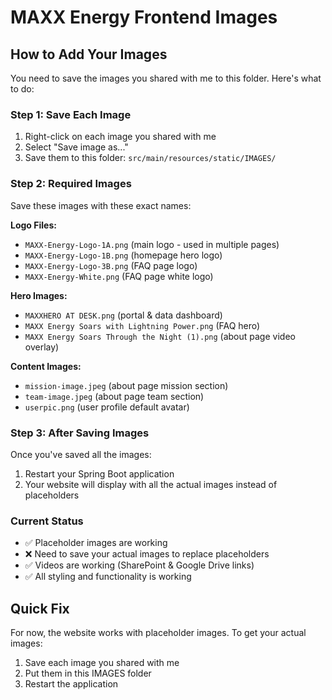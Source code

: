 # MAXX Energy Frontend Images

## How to Add Your Images

You need to save the images you shared with me to this folder. Here's what to do:

### Step 1: Save Each Image
1. Right-click on each image you shared with me
2. Select "Save image as..."
3. Save them to this folder: `src/main/resources/static/IMAGES/`

### Step 2: Required Images
Save these images with these exact names:

**Logo Files:**
- `MAXX-Energy-Logo-1A.png` (main logo - used in multiple pages)
- `MAXX-Energy-Logo-1B.png` (homepage hero logo)
- `MAXX-Energy-Logo-3B.png` (FAQ page logo)
- `MAXX-Energy-White.png` (FAQ page white logo)

**Hero Images:**
- `MAXXHERO AT DESK.png` (portal & data dashboard)
- `MAXX Energy Soars with Lightning Power.png` (FAQ hero)
- `MAXX Energy Soars Through the Night (1).png` (about page video overlay)

**Content Images:**
- `mission-image.jpeg` (about page mission section)
- `team-image.jpeg` (about page team section)
- `userpic.png` (user profile default avatar)

### Step 3: After Saving Images
Once you've saved all the images:
1. Restart your Spring Boot application
2. Your website will display with all the actual images instead of placeholders

### Current Status
- ✅ Placeholder images are working
- ❌ Need to save your actual images to replace placeholders
- ✅ Videos are working (SharePoint & Google Drive links)
- ✅ All styling and functionality is working

## Quick Fix
For now, the website works with placeholder images. To get your actual images:
1. Save each image you shared with me
2. Put them in this IMAGES folder
3. Restart the application

